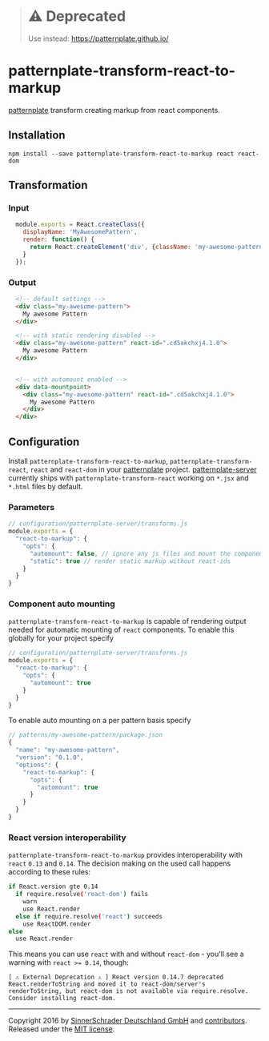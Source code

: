 > # ⚠️ Deprecated
> Use instead: https://patternplate.github.io/


# patternplate-transform-react-to-markup

[patternplate](/sinnerschrader/patternplate)
transform creating markup from react components.

## Installation

```shell
npm install --save patternplate-transform-react-to-markup react react-dom
```

## Transformation

### Input

```js
  module.exports = React.createClass({
    displayName: 'MyAwesomePattern',
    render: function() {
      return React.createElement('div', {className: 'my-awesome-pattern'}, 'My awesome Pattern.');
    }
  });
```

### Output

```html
  <!-- default settings -->
  <div class="my-awesome-pattern">
    My awesome Pattern
  </div>

  <!-- with static rendering disabled -->
  <div class="my-awesome-pattern" react-id=".cd5akchxj4.1.0">
    My awesome Pattern
  </div>


  <!-- with automount enabled -->
  <div data-mountpoint>
    <div class="my-awesome-pattern" react-id=".cd5akchxj4.1.0">
      My awesome Pattern
    </div>
  </div>
```

## Configuration

Install `patternplate-transform-react-to-markup`,
`patternplate-transform-react`, `react` and `react-dom` in your
[patternplate](sinnerschrader/patternplate) project.
[patternplate-server](sinnerschrader/patternplate) currently ships with
`patternplate-transform-react` working on `*.jsx` and `*.html` files by default.

### Parameters

```js
// configuration/patternplate-server/transforms.js
module.exports = {
  "react-to-markup": {
    "opts": {
      "automount": false, // ignore any js files and mount the component as live React component on the frontend, implies static: false
      "static": true // render static markup without react-ids
    }
  }
}
```

### Component auto mounting

`patternplate-transform-react-to-markup` is capable of rendering output needed
for automatic mounting of `react` components.
To enable this globally for your project specify

```js
// configuration/patternplate-server/transforms.js
module.exports = {
  "react-to-markup": {
    "opts": {
      "automount": true
    }
  }
}
```

To enable auto mounting on a per pattern basis specify

```js
// patterns/my-awesome-pattern/package.json
{
  "name": "my-awesome-pattern",
  "version": "0.1.0",
  "options": {
    "react-to-markup": {
      "opts": {
        "automount": true
      }
    }
  }
}
```

### React version interoperability

`patternplate-transform-react-to-markup` provides interoperability
with `react` `0.13` and `0.14`. The decision making on the used call
happens according to these rules:

```bash
if React.version gte 0.14
  if require.resolve('react-dom') fails
    warn
    use React.render
  else if require.resolve('react') succeeds
    use ReactDOM.render
else
  use React.render
```

This means you can use `react` with and without `react-dom` -
you'll see a warning with `react >= 0.14`, though:

```shell
[ ⚠ External Deprecation ⚠ ] React version 0.14.7 deprecated React.renderToString and moved it to react-dom/server's renderToString, but react-dom is not available via require.resolve. Consider installing react-dom.
```

---

Copyright 2016 by
[SinnerSchrader Deutschland GmbH](https://github.com/sinnerschrader) and
[contributors](./graphs/contributors).
Released under the [MIT license]('./license.md').
